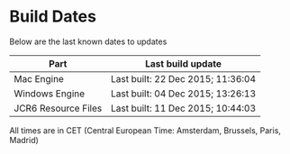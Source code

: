 # Build Dates

Below are the last known dates to updates

Part | Last build update
-----|-----
Mac Engine | Last built: 22 Dec 2015; 11:36:04
Windows Engine | Last built: 04 Dec 2015; 13:26:13
JCR6 Resource Files | Last built: 11 Dec 2015; 10:44:03
All times are in CET (Central European Time: Amsterdam, Brussels, Paris, Madrid)



